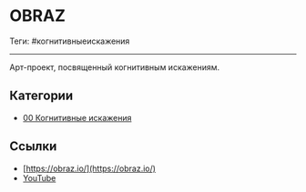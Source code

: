 # OBRAZ

Теги: #когнитивныеискажения 
___

Арт-проект, посвященный когнитивным искажениям.

## Категории

* [00 Когнитивные искажения](00%20%D0%9A%D0%BE%D0%B3%D0%BD%D0%B8%D1%82%D0%B8%D0%B2%D0%BD%D1%8B%D0%B5%20%D0%B8%D1%81%D0%BA%D0%B0%D0%B6%D0%B5%D0%BD%D0%B8%D1%8F.md)

## Ссылки

* [https://obraz.io/](https://obraz.io/)
* [YouTube](https://www.youtube.com/channel/UCMICEBCvTmHRqqS3yadbkfQ)
